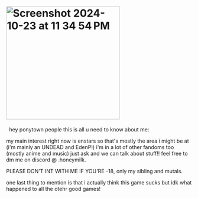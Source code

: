 #      <img width="307" alt="Screenshot 2024-10-23 at 11 34 54 PM" src="https://github.com/user-attachments/assets/cae27416-65af-4ee7-94a9-6fc55f1ae7f6">

 &nbsp;
 hey ponytown people this is all u need to know about me:

my main interest right now is enstars so that's mostly the area i might be at (i'm mainly an UNDEAD and EdenP!) i'm in a lot of other fandoms too (mostly anime and music) just ask and we can talk about stuff!! feel free to dm me on discord @ .honeymilk.

PLEASE DON'T INT WITH ME IF YOU'RE -18, only my sibling and mutals.

one last thing to mention is that i actually think this game sucks but idk what happened to all the otehr good games!

<!--
**iamgoingtoslay/iamgoingtoslay** is a ✨ _special_ ✨ repository because its `README.md` (this file) appears on your GitHub profile.

Here are some ideas to get you started:

- 🔭 I’m currently working on ...
- 🌱 I’m currently learning ...
- 👯 I’m looking to collaborate on ...
- 🤔 I’m looking for help with ...
- 💬 Ask me about ...
- 📫 How to reach me: ...
- 😄 Pronouns: ...
- ⚡ Fun fact: ...
-->
